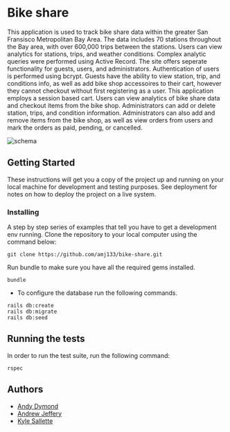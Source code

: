 # Bike share

This application is used to track bike share data within the greater San Fransisco Metropolitan Bay Area.  The data includes 70 stations throughout the Bay area, with over 600,000 trips between the stations.  Users can view analytics for stations, trips, and weather conditions.  Complex analytic queries were performed using Active Record.  The site offers seperate functionality for guests, users, and administrators.  Authentication of users is performed using bcrypt.  Guests have the ability to view station, trip, and conditions info, as well as add bike shop accessoires to their cart, however they cannot checkout without first registering as a user.  This application employs a session based cart.  Users can view analytics of bike share data and checkout items from the bike shop.  Administrators can add or delete station, trips, and condition information.  Administrators can also add and remove items from the bike shop, as well as view orders from users and mark the orders as paid, pending, or cancelled.    

![schema](https://i.imgur.com/B03c8aY.png)

## Getting Started

These instructions will get you a copy of the project up and running on your local machine for development and testing purposes. See deployment for notes on how to deploy the project on a live system.

### Installing

A step by step series of examples that tell you have to get a development env running. Clone the repository to your local computer using the command below:

```
git clone https://github.com/amj133/bike-share.git
```

Run bundle to make sure you have all the required gems installed.

```
bundle
```

* To configure the database run the following commands.

```
rails db:create
rails db:migrate
rails db:seed
```


## Running the tests

In order to run the test suite, run the following command:
```
rspec
```

## Authors

* [Andy Dymond](https://github.com/andymond)
* [Andrew Jeffery](https://github.com/amj133)
* [Kyle Sallette](https://github.com/kylesallette)
